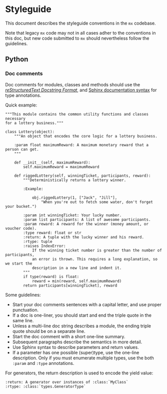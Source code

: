 
# Styleguide

This document describes the styleguide conventions in the `mx` codebase.

Note that legacy `mx` code may not in all cases adher to the conventions in this doc,
but new code submitted to `mx` should nevertheless follow the guidelines.


## Python

### Doc comments

Doc comments for modules, classes and methods should use the
[*reStructuredText Docstring Format*](https://www.python.org/dev/peps/pep-0287/),
and [Sphinx documentation syntax](http://www.sphinx-doc.org/en/stable/domains.html)
for type annotations.

Quick example:

    """This module contains the common utility functions and classes necessary
    for a lottery business."""

    class Lottery(object):
        """An object that encodes the core logic for a lottery business.

        :param float maximumReward: A maximum monetary reward that a person can get.
        """

        def __init__(self, maximumReward):
            self.maximumReward = maximumReward

        def riggedLottery(self, winningTicket, participants, reward):
            """Deterministically returns a lottery winner.

            :Example:

                obj.riggedLottery(1, ["Jack", "Jill"],
                    "When you're out to fetch some water, don't forget your bucket.")

            :param int winningTicket: Your lucky number.
            :param list participants: A list of awesome participants.
            :param reward: A reward for the winner (money amount, or voucher code).
            :type reward: float or str
            :return: A tuple with the lucky winner and his reward.
            :rtype: tuple
            :raises IndexError:
                If the winning ticket number is greater than the number of participants,
                an error is thrown. This requires a long explanation, so we start the
                description in a new line and indent it.
            """
            if type(reward) is float:
                reward = min(reward, self.maximumReward)
            return participants[winningTicket], reward

Some guidelines:

- Start your doc comments sentences with a capital letter, and use proper punctuation.
- If a doc is one-liner, you should start and end the triple quote in the same line.
- Unless a multi-line doc string describes a module, the ending triple quote should be
  on a separate line.
- Start the doc comment with a short one-line summary.
- Subsequent paragraphs describe the semantics in more detail.
- Use Sphinx syntax to describe parameters and return values.
- If a parameter has one possible (super)type, use the one-line description.
  Only if you must enumerate multiple types, use the both `:param` and `:type`
  annotations.

For generators, the return description is used to encode the yield value:

    :return: A generator over instances of :class:`MyClass`
    :rtype: :class:`types.GeneratorType`
